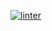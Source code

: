  [![linter](https://github.com/<shehnila>/<unit-7-01>/workflows/linter/badge.svg)](https://github.com/marketplace/actions/super-linter)  
